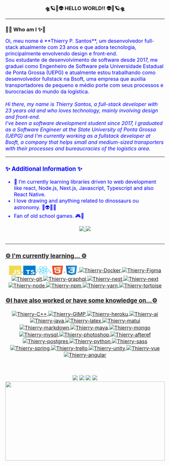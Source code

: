 ## <h3 width="100%" align="center" color="blue">🛸🪐🔭👽 HELLO WORLD!!  👽🔭🪐🛸</h3>
---

### 🦑✨ Who am I ✨🦑

<font size="3" color="blue">
 Oi, meu nome é **Thierry P. Santos**, um desenvolvedor full-stack atualmente com 23 anos e que adora tecnologia, principalmente envolvendo design e front-end. <br>
 Sou estudante de desenvolvimento de software desde 2017, me graduei como Engenheiro de Software pela Universidade Estadual de Ponta Grossa (UEPG) e atualmente estou trabalhando como desenvolvedor fullstack na Bsoft, uma empresa que auxilia transportadores de pequeno e médio porte com seus processos e burocracias do mundo da logística.<br>

<br>

<em>
  Hi there, my name is Thierry Santos, a full-stack developer with 23 years old and who loves technology, mainly involving design and front-end.<br> 
  I've been a software development student since 2017, I graduated as a Software Engineer at the State University of Ponta Grossa (UEPG) and I'm currently working as a fullstack developer at Bsoft, a company that helps small and medium-sized transporters with their processes and bureaucracies of the logistics area.<br>
</em>

---

### ✨ Additional Information  ✨

- 🌱 I’m currently learning libraries driven to web development like react, Node.js, Next.js, Javascript, Typescript and also React Native.
- I love drawing and anything related to dinossaurs ou astronomy. 🦖👽🌌🎨
- Fan of old school games. 🎮👾<br>

<div width="100%">
  <div align="center">
    <a href="https://github.com/StealthWorm">                       
    <img height="200em" src="https://github-readme-stats.vercel.app/api?username=StealthWorm&theme=blue-green&include_all_commits=true&count_private=true"/>
    <img height="200em" src="https://github-readme-stats.vercel.app/api/top-langs/?username=StealthWorm&theme=blue-green&layout=compact&langs_count=10"/>
  </div>
</div><br>

---
  
### ⚙️ I'm currently learning... ⚙️

<div style="display: inline_block" align="center">
  <img align="center" alt="Thierry-Js" height="30" width="40" src="https://raw.githubusercontent.com/devicons/devicon/master/icons/javascript/javascript-plain.svg">
  <img align="center" alt="Thierry-Ts" height="30" width="40" src="https://raw.githubusercontent.com/devicons/devicon/master/icons/typescript/typescript-plain.svg">
  <img align="center" alt="Thierry-React" height="30" width="40" src="https://raw.githubusercontent.com/devicons/devicon/master/icons/react/react-original.svg">
  <img align="center" alt="Thierry-HTML" height="30" width="40" src="https://raw.githubusercontent.com/devicons/devicon/master/icons/html5/html5-original.svg">
  <img align="center" alt="Thierry-CSS" height="30" width="40" src="https://raw.githubusercontent.com/devicons/devicon/master/icons/css3/css3-original.svg">
  <img align="center" alt="Thierry-Docker" height="30" width="40" src="https://cdn.jsdelivr.net/gh/devicons/devicon/icons/docker/docker-plain.svg" />
  <img align="center" alt="Thierry-Figma" height="30" width="40" src="https://cdn.jsdelivr.net/gh/devicons/devicon/icons/figma/figma-original.svg" />
  <img align="center" alt="Thierry-git" height="30" width="40" src="https://cdn.jsdelivr.net/gh/devicons/devicon/icons/git/git-original.svg" />
  <img align="center" alt="Thierry-graphql" height="30" width="40" src="https://cdn.jsdelivr.net/gh/devicons/devicon/icons/graphql/graphql-plain.svg" />
  <img align="center" alt="Thierry-nest" height="30" width="40" src="https://cdn.jsdelivr.net/gh/devicons/devicon/icons/nestjs/nestjs-plain.svg" />
  <img align="center" alt="Thierry-next" height="30" width="40" src="https://cdn.jsdelivr.net/gh/devicons/devicon/icons/nextjs/nextjs-line.svg" />
  <img align="center" alt="Thierry-node" height="30" width="40" src="https://cdn.jsdelivr.net/gh/devicons/devicon/icons/nodejs/nodejs-original.svg" />
  <img align="center" alt="Thierry-npm" height="30" width="40" src="https://cdn.jsdelivr.net/gh/devicons/devicon/icons/npm/npm-original-wordmark.svg" />
  <img align="center" alt="Thierry-yarn" height="30" width="40" src="https://cdn.jsdelivr.net/gh/devicons/devicon/icons/yarn/yarn-original.svg" />
  <img align="center" alt="Thierry-tortoise" height="30" width="40" src="https://cdn.jsdelivr.net/gh/devicons/devicon/icons/tortoisegit/tortoisegit-original.svg" />
</div>
	
### ⚙️I have also worked or have some knowledge on...⚙️

<div style="display: inline_block" align="center">
  <img align="center" alt="Thierry-C++" height="30" width="40" src="https://cdn.jsdelivr.net/gh/devicons/devicon/icons/cplusplus/cplusplus-original.svg"/>
  <img align="center" alt="Thierry-GIMP" height="30" width="40" src="https://cdn.jsdelivr.net/gh/devicons/devicon/icons/gimp/gimp-plain.svg" />
  <img align="center" alt="Thierry-heroku" height="30" width="40" src="https://cdn.jsdelivr.net/gh/devicons/devicon/icons/heroku/heroku-plain.svg" />
  <img align="center" alt="Thierry-ai" height="30" width="40" src="https://cdn.jsdelivr.net/gh/devicons/devicon/icons/illustrator/illustrator-plain.svg" />
  <img align="center" alt="Thierry-java" height="30" width="40" src="https://cdn.jsdelivr.net/gh/devicons/devicon/icons/java/java-original.svg" />
  <img align="center" alt="Thierry-latex" height="30" width="40" src="https://cdn.jsdelivr.net/gh/devicons/devicon/icons/latex/latex-original.svg" />
  <img align="center" alt="Thierry-matui" height="30" width="40" src="https://cdn.jsdelivr.net/gh/devicons/devicon/icons/materialui/materialui-original.svg" />
  <img align="center" alt="Thierry-markdown" height="30" width="40" src="https://cdn.jsdelivr.net/gh/devicons/devicon/icons/markdown/markdown-original.svg" />
  <img align="center" alt="Thierry-maya" height="30" width="40" src="https://cdn.jsdelivr.net/gh/devicons/devicon/icons/maya/maya-plain-wordmark.svg" />
  <img align="center" alt="Thierry-mongo" height="30" width="40"  src="https://cdn.jsdelivr.net/gh/devicons/devicon/icons/mongodb/mongodb-plain-wordmark.svg" />
  <img align="center" alt="Thierry-mysql" height="30" width="40" src="https://cdn.jsdelivr.net/gh/devicons/devicon/icons/mysql/mysql-original.svg" />
  <img align="center" alt="Thierry-photoshop" height="30" width="40" src="https://cdn.jsdelivr.net/gh/devicons/devicon/icons/photoshop/photoshop-plain.svg" />
  <img align="center" alt="Thierry-afteref" height="30" width="40"  src="https://cdn.jsdelivr.net/gh/devicons/devicon/icons/aftereffects/aftereffects-original.svg" />  
  <img align="center" alt="Thierry-postgres" height="30" width="40" src="https://cdn.jsdelivr.net/gh/devicons/devicon/icons/postgresql/postgresql-plain-wordmark.svg" />
  <img align="center" alt="Thierry-python" height="30" width="40" src="https://cdn.jsdelivr.net/gh/devicons/devicon/icons/python/python-original.svg" />
  <img align="center" alt="Thierry-sass" height="30" width="40"  src="https://cdn.jsdelivr.net/gh/devicons/devicon/icons/sass/sass-original.svg" />
  <img align="center" alt="Thierry-spring" height="30" width="40" src="https://cdn.jsdelivr.net/gh/devicons/devicon/icons/spring/spring-original.svg" />
  <img align="center" alt="Thierry-trello" height="30" src="https://cdn.jsdelivr.net/gh/devicons/devicon/icons/trello/trello-plain.svg" />
  <img align="center" alt="Thierry-unity" height="30" src="https://cdn.jsdelivr.net/gh/devicons/devicon/icons/unity/unity-original.svg" />
  <img align="center" alt="Thierry-vue" height="30" src="https://cdn.jsdelivr.net/gh/devicons/devicon/icons/vuejs/vuejs-original-wordmark.svg" />
  <img align="center" alt="Thierry-angular" height="30" src="https://cdn.jsdelivr.net/gh/devicons/devicon/icons/angularjs/angularjs-original.svg" />       
</div><br>

##
<div align="center"> 
  <a href="https://www.instagram.com/mm_thierry" target="_blank"><img src="https://img.shields.io/badge/-Instagram-%23E4405F?style=for-the-badge&logo=instagram&logoColor=white" target="_blank"></a>
  <a href = "mailto:thierrypitela@hotmail.com"><img src="https://img.shields.io/badge/Microsoft_Outlook-0078D4?style=for-the-badge&logo=microsoft-outlook&logoColor=white" target="_blank"></a>
  <a href="https://www.linkedin.com/in/thierry-pitela-santos-970221188" target="_blank"><img src="https://img.shields.io/badge/-LinkedIn-%230077B5?style=for-the-badge&logo=linkedin&logoColor=white" target="_blank"></a> 
  <a href="https://www.behance.net/thierrypitela" target="_blank"><img src="https://img.shields.io/badge/-Behance-blue?style=for-the-badge&logo=behance&logoColor=white" target="_blank"></a> 
</div>

<img width="100%" height="250px" src="https://66.media.tumblr.com/04222dc0068696db3238bff88c968305/tumblr_inline_n92y7nGykO1s3jnih.gif" />
